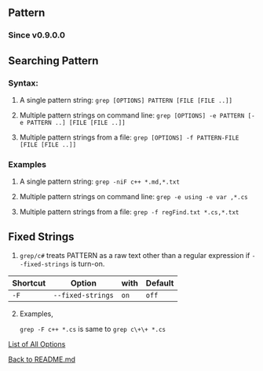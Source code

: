 ## Pattern

### Since v0.9.0.0

## Searching Pattern

### Syntax:

1. A single pattern string: ```grep [OPTIONS] PATTERN [FILE [FILE ..]]```

2. Multiple pattern strings on command line: ```grep [OPTIONS] -e PATTERN [-e PATTERN ..] [FILE [FILE ..]]```

3. Multiple pattern strings from a file: ```grep [OPTIONS] -f PATTERN-FILE [FILE [FILE ..]]```

### Examples

1. A single pattern string: ```grep -niF c++ *.md,*.txt```

2. Multiple pattern strings on command line: ```grep -e using -e var ,*.cs```

3. Multiple pattern strings from a file: ```grep -f regFind.txt *.cs,*.txt```

## Fixed Strings

1. ```grep/c#``` treats PATTERN as a raw text other than a regular expression if ```--fixed-strings``` is turn-on.

| Shortcut | Option                  | with         | Default   |
| -------- | ------                  | ----         | -------   |
| ```-F``` | ```--fixed-strings```   | ```on```     | ```off``` |

2. Examples,

	```grep -F c++ *.cs```  is same to ```grep c\+\+ *.cs```

[List of All Options](https://github.com/ck-yung/grep/blob/master/docs/info-all-options.md)

[Back to README.md](https://github.com/ck-yung/grep/blob/master/README.md)
